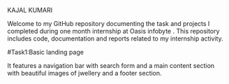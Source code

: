 KAJAL KUMARI 

Welcome to my GitHub repository documenting the task and projects I completed during one month internship at Oasis infobyte .
This repository includes code, 
documentation and reports related to my internship activity.


#Task1:Basic landing page 

It features a navigation bar with search form and a main content section with beautiful images of jwellery and a footer section.
